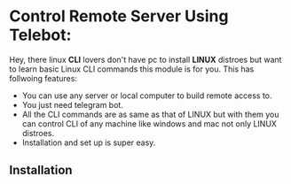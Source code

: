 # Control Remote Server Using Telebot:
Hey, there linux **CLI** lovers don't have pc to install **LINUX** distroes but want to learn basic Linux CLI commands this module is for you. This has follwoing features:
- You can use any server or local computer to build remote access to.
- You just need telegram bot.
- All the CLI commands are as same as that of LINUX but with them you can control CLI of any machine like windows and mac not only LINUX distroes.
- Installation and set up is super easy.

## Installation 
